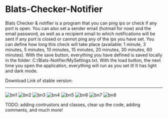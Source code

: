 # Blats-Checker-Notifier

Blats Checker & notifier is a program that you can ping ips or check if any port is open. You can also set a sender email (hotmail for now) and the email password, as well as a recipient email to which notifications will be sent if any port is closed or cannot ping any of the ips you have set. You can define how long this check will take place (available: 1 minute, 3 minutes, 5 minutes, 10 minutes, 15 minutes, 20 minutes, 30 minutes, 60 minutes). With the save button, everything you have defined is saved locally in the folder: C:/Blats-Notifier/MySettings.txt. With the load button, the next time you open the application, everything will run as you set it! It has light and dark mode.

Download Link of stable version: 

--------------------------------------------------------------------------------------------------------------------------------------------------------------------------------------------------------------------------------------------------------------------------------------------------------------------------------------------------



![bn1](https://user-images.githubusercontent.com/66378565/181340559-b34e7a1e-47fc-4718-87d8-4a79f76a1f78.png)
![bn2](https://user-images.githubusercontent.com/66378565/181340567-a2e231f0-f542-409f-9ca6-5fa601021e71.png)
![bn3](https://user-images.githubusercontent.com/66378565/181340571-a3fecaf2-fde7-4263-8ac9-622f18e1ecd2.png)
![bn4](https://user-images.githubusercontent.com/66378565/181340573-ead92503-28b5-4ec6-909e-f522e23fa658.png)
![bn5](https://user-images.githubusercontent.com/66378565/181340574-89e329a0-69d7-4382-b19a-c4cb6bd6f5ed.png)
![bn6](https://user-images.githubusercontent.com/66378565/181340575-236e192e-62f6-4f77-ad4a-fa0822cde0a9.png)
![bn7](https://user-images.githubusercontent.com/66378565/181340577-3632cfb6-082f-4960-a630-5c15d94c45b2.png)
![bn8](https://user-images.githubusercontent.com/66378565/181340580-cbd43f40-d51c-451d-8ba7-134e21f7e522.png)

TODO: adding contrustors and classes, clear up the code, adding comments, and much more!
